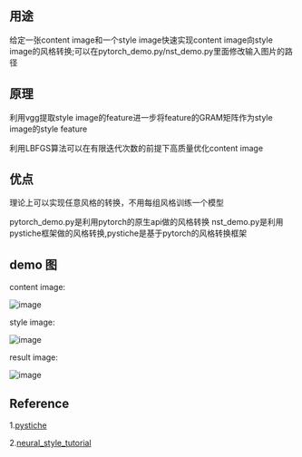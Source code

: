 ## 用途
给定一张content image和一个style image快速实现content image向style image的风格转换;可以在pytorch_demo.py/nst_demo.py里面修改输入图片的路径
## 原理
利用vgg提取style image的feature进一步将feature的GRAM矩阵作为style image的style feature

利用LBFGS算法可以在有限迭代次数的前提下高质量优化content image

## 优点
理论上可以实现任意风格的转换，不用每组风格训练一个模型

pytorch_demo.py是利用pytorch的原生api做的风格转换
nst_demo.py是利用pystiche框架做的风格转换,pystiche是基于pytorch的风格转换框架

## demo 图
content image:

![image](https://github.com/LianShuaiLong/CV_Applications/blob/master/neural-style-transfer/demo_data/content.png)

style image:

![image](https://github.com/LianShuaiLong/CV_Applications/blob/master/neural-style-transfer/demo_data/style.png) 

result image:

![image](https://github.com/LianShuaiLong/CV_Applications/blob/master/neural-style-transfer/demo_data/pytorch_res.png)

## Reference
1.[pystiche](https://github.com/pmeier/pystiche)

2.[neural_style_tutorial](https://pytorch.org/tutorials/advanced/neural_style_tutorial.html)

